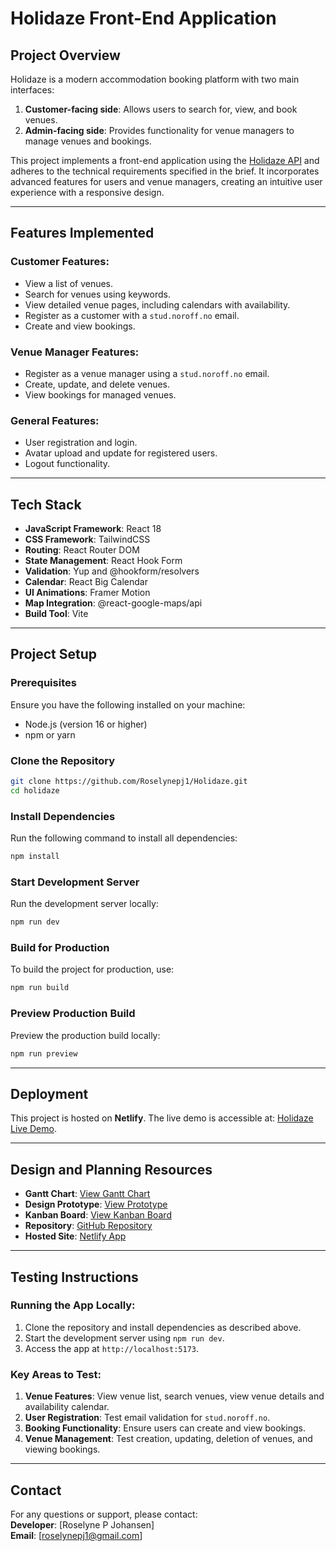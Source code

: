 # Holidaze Front-End Application

## Project Overview

Holidaze is a modern accommodation booking platform with two main interfaces:
1. **Customer-facing side**: Allows users to search for, view, and book venues.
2. **Admin-facing side**: Provides functionality for venue managers to manage venues and bookings.

This project implements a front-end application using the [Holidaze API](https://noroff-api-docs.netlify.app/) and adheres to the technical requirements specified in the brief. It incorporates advanced features for users and venue managers, creating an intuitive user experience with a responsive design.

---

## Features Implemented

### Customer Features:
- View a list of venues.
- Search for venues using keywords.
- View detailed venue pages, including calendars with availability.
- Register as a customer with a `stud.noroff.no` email.
- Create and view bookings.

### Venue Manager Features:
- Register as a venue manager using a `stud.noroff.no` email.
- Create, update, and delete venues.
- View bookings for managed venues.

### General Features:
- User registration and login.
- Avatar upload and update for registered users.
- Logout functionality.

---

## Tech Stack

- **JavaScript Framework**: React 18
- **CSS Framework**: TailwindCSS
- **Routing**: React Router DOM
- **State Management**: React Hook Form
- **Validation**: Yup and @hookform/resolvers
- **Calendar**: React Big Calendar
- **UI Animations**: Framer Motion
- **Map Integration**: @react-google-maps/api 
- **Build Tool**: Vite

---

## Project Setup

### Prerequisites
Ensure you have the following installed on your machine:
- Node.js (version 16 or higher)
- npm or yarn

### Clone the Repository
```bash
git clone https://github.com/Roselynepj1/Holidaze.git
cd holidaze
```

### Install Dependencies
Run the following command to install all dependencies:
```bash
npm install
```

### Start Development Server
Run the development server locally:
```bash
npm run dev
```

### Build for Production
To build the project for production, use:
```bash
npm run build
```

### Preview Production Build
Preview the production build locally:
```bash
npm run preview
```

---

## Deployment
This project is hosted on **Netlify**. The live demo is accessible at: [Holidaze Live Demo](https://holidaze-vacation.netlify.app/).

---

## Design and Planning Resources

- **Gantt Chart**: [View Gantt Chart](https://lucid.app/lucidchart/d550efa8-1c12-444a-a52d-b6856a908f8d/edit?view_items=TA7M~Of1M7fG&invitationId=inv_74619d9b-886f-4fac-b21c-26a4dfd2616c)
- **Design Prototype**: [View Prototype](https://www.figma.com/design/RTxpQI0PV5wj7eb7glKHbK/Holidaze?node-id=0-1&t=yggGVNdgnaeVtBoN-1)
- **Kanban Board**: [View Kanban Board](https://trello.com/invite/b/6748fbc9f3cff0149b34e9b6/ATTI8140f0078b68ceb6658866aae4adced64712200E/holidaze)
- **Repository**: [GitHub Repository](https://github.com/Roselynepj1/Holidaze)
- **Hosted Site**: [Netlify App](https://holidaze-vacation.netlify.app/)

---

## Testing Instructions
### Running the App Locally:
1. Clone the repository and install dependencies as described above.
2. Start the development server using `npm run dev`.
3. Access the app at `http://localhost:5173`.

### Key Areas to Test:
1. **Venue Features**: View venue list, search venues, view venue details and availability calendar.
2. **User Registration**: Test email validation for `stud.noroff.no`.
3. **Booking Functionality**: Ensure users can create and view bookings.
4. **Venue Management**: Test creation, updating, deletion of venues, and viewing bookings.

---

## Contact
For any questions or support, please contact:  
**Developer**: [Roselyne P Johansen]  
**Email**: [roselynepj1@gmail.com]   